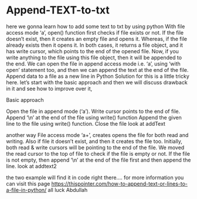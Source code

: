 
# Append-TEXT-to-txt
here we gonna learn how to add some text to txt by using python
With file access mode ‘a’, open() function first checks if file exists or not. If the file doesn’t exist, then it creates an empty file and opens it. Whereas, if the file already exists then it opens it. In both cases, it returns a file object, and it has write cursor, which points to the end of the opened file. Now, if you write anything to the file using this file object, then it will be appended to the end.
We can open the file in append access mode i.e. ‘a’, using ‘with open’ statement too, and then we can append the text at the end of the file.
Append data to a file as a new line in Python
Solution for this is a little tricky here. let’s start with the basic approach and then we will discuss drawback in it and see how to improve over it,

Basic approach

Open the file in append mode (‘a’). Write cursor points to the end of file.
Append ‘\n’ at the end of the file using write() function
Append the given line to the file using write() function.
Close the file
look at addText

another way File access mode ‘a+’, creates opens the file for both read and writing. Also if file it doesn’t exist, and then it creates the file too.
Initially, both read & write cursors will be pointing to the end of the file. We moved the read cursor to the top of file to check if the file is empty or not.
If the file is not empty, then append ‘\n’ at the end of the file first and then append the line.
look at addtext2

the two example will find it in code right there.... 
for more information you can visit this page https://thispointer.com/how-to-append-text-or-lines-to-a-file-in-python/
all luck 
Abdullah
